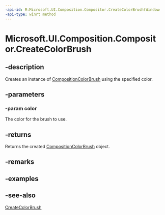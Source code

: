 ```yaml
---
-api-id: M:Microsoft.UI.Composition.Compositor.CreateColorBrush(Windows.UI.Color)
-api-type: winrt method
---
```


<!-- Method syntax
public Windows.UI.Composition.CompositionColorBrush CreateColorBrush(Windows.UI.Color color)
-->

# Microsoft.UI.Composition.Compositor.CreateColorBrush

## -description
Creates an instance of [CompositionColorBrush](compositioncolorbrush.md) using the specified color.

## -parameters
### -param color
The color for the brush to use.

## -returns
Returns the created [CompositionColorBrush](compositioncolorbrush.md) object.

## -remarks

## -examples

## -see-also
[CreateColorBrush](compositor_createcolorbrush_1269564413.md)
